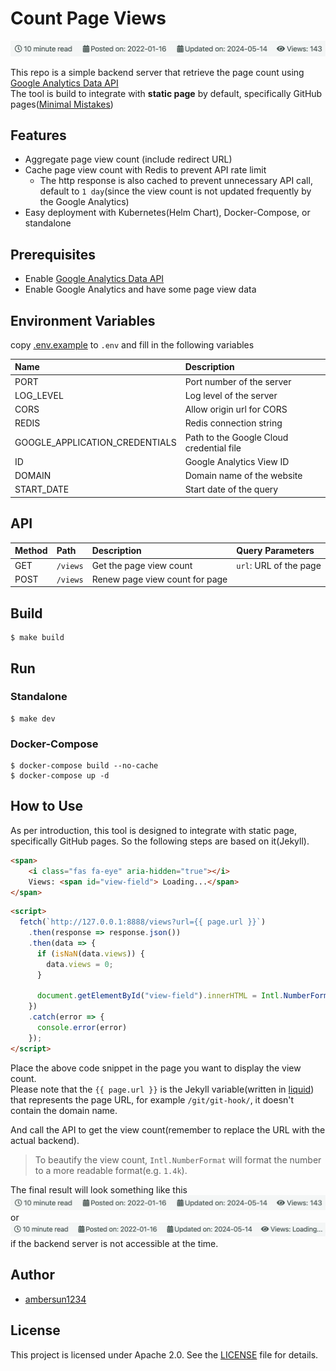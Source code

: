 # Count Page Views
![](./img/view-number.png)

This repo is a simple backend server that retrieve the page count using [Google Analytics Data API](https://developers.google.com/analytics/devguides/reporting/data/v1?hl=zh-tw)\
The tool is build to integrate with **static page** by default, specifically GitHub pages([Minimal Mistakes](https://mmistakes.github.io/minimal-mistakes/))

## Features
+ Aggregate page view count (include redirect URL)
+ Cache page view count with Redis to prevent API rate limit
    + The http response is also cached to prevent unnecessary API call, default to `1 day`(since the view count is not updated frequently by the Google Analytics)
+ Easy deployment with Kubernetes(Helm Chart), Docker-Compose, or standalone

## Prerequisites
+ Enable [Google Analytics Data API](https://developers.google.com/analytics/devguides/reporting/data/v1?hl=zh-tw)
+ Enable Google Analytics and have some page view data

## Environment Variables
copy [.env.example](./.env.example) to `.env` and fill in the following variables

| Name | Description |
|:--|:--|
| PORT | Port number of the server |
| LOG_LEVEL | Log level of the server |
| CORS | Allow origin url for CORS |
| REDIS | Redis connection string |
| GOOGLE_APPLICATION_CREDENTIALS | Path to the Google Cloud credential file |
| ID | Google Analytics View ID |
| DOMAIN | Domain name of the website |
| START_DATE | Start date of the query |

## API
| Method | Path | Description | Query Parameters |
|:--|:--|:--|:--|
| GET | `/views` | Get the page view count | `url`: URL of the page |
| POST | `/views` | Renew page view count for page ||

## Build
```shell
$ make build
```

## Run
### Standalone
```shell
$ make dev
```

### Docker-Compose
```shell
$ docker-compose build --no-cache
$ docker-compose up -d
```

## How to Use
As per introduction, this tool is designed to integrate with static page, specifically GitHub pages. So the following steps are based on it(Jekyll).

```html
<span>
    <i class="fas fa-eye" aria-hidden="true"></i>
    Views: <span id="view-field"> Loading...</span>
</span>
```

```html
<script>
  fetch(`http://127.0.0.1:8888/views?url={{ page.url }}`)
    .then(response => response.json())
    .then(data => {
      if (isNaN(data.views)) {
        data.views = 0;
      }
      
      document.getElementById("view-field").innerHTML = Intl.NumberFormat('en', { notation: 'compact' }).format(data.views);
    })
    .catch(error => {
      console.error(error)
    });
</script>
```

Place the above code snippet in the page you want to display the view count.\
Please note that the `{{ page.url }}` is the Jekyll variable(written in [liquid](https://shopify.github.io/liquid/)) that represents the page URL, for example `/git/git-hook/`, it doesn't contain the domain name.

And call the API to get the view count(remember to replace the URL with the actual backend).

> To beautify the view count, `Intl.NumberFormat` will format the number to a more readable format(e.g. `1.4k`).

The final result will look something like this
![](./img/view-number.png)
or
![](./img/view-loading.png)
if the backend server is not accessible at the time.

## Author
+ [ambersun1234](https://github.com/ambersun1234)

## License
This project is licensed under Apache 2.0. See the [LICENSE](./LICENSE) file for details.
